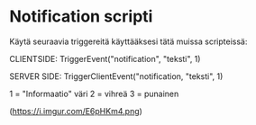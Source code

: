 # Notification scripti

Käytä seuraavia triggereitä käyttääksesi tätä muissa scripteissä:

CLIENTSIDE: TriggerEvent("notification", "teksti", 1)

SERVER SIDE: TriggerClientEvent("notification, "teksti", 1)

1 = "Informaatio" väri
2 = vihreä
3 = punainen

(https://i.imgur.com/E6pHKm4.png)
